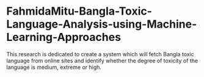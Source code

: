 # FahmidaMitu-Bangla-Toxic-Language-Analysis-using-Machine-Learning-Approaches
This research is dedicated to create a system which will fetch Bangla toxic language from online sites and identify whether the degree of toxicity of the language is medium, extreme or high.
